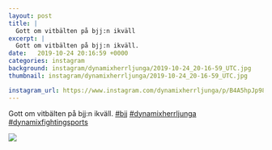 ```yaml
---
layout: post
title: |
  Gott om vitbälten på bjj:n ikväll
excerpt: |
  Gott om vitbälten på bjj:n ikväll.   
date:   2019-10-24 20:16:59 +0000
categories: instagram
background: instagram/dynamixherrljunga/2019-10-24_20-16-59_UTC.jpg
thumbnail: instagram/dynamixherrljunga/2019-10-24_20-16-59_UTC.jpg

instagram_url: https://www.instagram.com/dynamixherrljunga/p/B4A5hpJp98Q
---
```

Gott om vitbälten på bjj:n ikväll. [#bjj](https://www.instagram.com/explore/tags/bjj/) [#dynamixherrljunga](https://www.instagram.com/explore/tags/dynamixherrljunga/) [#dynamixfightingsports](https://www.instagram.com/explore/tags/dynamixfightingsports/)



<img src='{{ site.baseurl }}/instagram/dynamixherrljunga/2019-10-24_20-16-59_UTC.jpg' class='img-fluid' />
